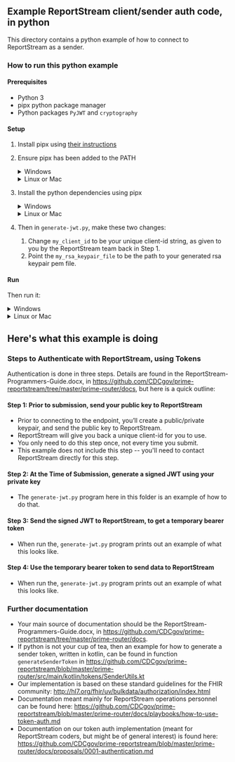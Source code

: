 ## Example ReportStream client/sender auth code, in python

This directory contains a python example of how to connect to ReportStream as a sender.

### How to run this python example

#### Prerequisites

- Python 3
- pipx python package manager
- Python packages `PyJWT` and `cryptography`

#### Setup

1. Install pipx using [their instructions](https://pypa.github.io/pipx/installation/)
       
2. Ensure pipx has been added to the PATH
    <details>
      <summary>Windows</summary>
    
      ```bash
      python3.exe -m pipx ensurepath
      ```
    </details>

    <details>
      <summary>Linux or Mac</summary>
    
      ```bash
      python3 -m pipx ensurepath
      ```
    </details>

3. Install the python dependencies using pipx
    <details>
      <summary>Windows</summary>
    
      ```bash
      python3.exe -m pipx install PyJWT cryptography
      ```
    </details>

    <details>
      <summary>Linux or Mac</summary>
    
      ```bash
      python3 -m pipx install PyJWT cryptography
      ```
    </details>

4. Then in `generate-jwt.py`, make these two changes:
    1. Change `my_client_id` to be your unique client-id string, as given to you by the ReportStream team back in Step 1.
    2. Point the `my_rsa_keypair_file` to be the path to your generated rsa keypair pem file.

#### Run

Then run it:

<details>
  <summary>Windows</summary>

  ```bash
  python3.exe .\generate-jwt.py
  ```
</details>

<details>
  <summary>Linux or Mac</summary>

  ```bash
  python3 ./generate-jwt.py
  ```
</details>

## Here's what this example is doing

### Steps to Authenticate with ReportStream, using Tokens

Authentication is done in three steps.   Details are found in the ReportStream-Programmers-Guide.docx, in https://github.com/CDCgov/prime-reportstream/tree/master/prime-router/docs, but here is a quick outline:

#### Step 1:  Prior to submission, send your public key to ReportStream

- Prior to connecting to the endpoint, you’ll create a public/private keypair, and send the public key to ReportStream.
- ReportStream will give you back a unique client-id for you to use.
- You only need to do this step once, not every time you submit. 
- This example does not include this step -- you'll need to contact ReportStream directly for this step.

#### Step 2:  At the Time of Submission, generate a signed JWT using your private key

- The `generate-jwt.py` program here in this folder is an example of how to do that.

#### Step 3:  Send the signed JWT to ReportStream, to get a temporary bearer token

- When run the, `generate-jwt.py` program prints out an example of what this looks like.

#### Step 4:  Use the temporary bearer token to send data to ReportStream

- When run the, `generate-jwt.py` program prints out an example of what this looks like.


### Further documentation

- Your main source of documentation should be the ReportStream-Programmers-Guide.docx, in https://github.com/CDCgov/prime-reportstream/tree/master/prime-router/docs.
- If python is not your cup of tea, then an example for how to generate a sender token, written in kotlin, can be found in function `generateSenderToken` in https://github.com/CDCgov/prime-reportstream/blob/master/prime-router/src/main/kotlin/tokens/SenderUtils.kt
- Our implementation is based on these standard guidelines for the FHIR community:  http://hl7.org/fhir/uv/bulkdata/authorization/index.html
- Documentation meant mainly for ReportStream operations personnel can be found here:  https://github.com/CDCgov/prime-reportstream/blob/master/prime-router/docs/playbooks/how-to-use-token-auth.md
- Documentation on our token auth implementation (meant for ReportStream coders, but might be of general interest) is found here:  https://github.com/CDCgov/prime-reportstream/blob/master/prime-router/docs/proposals/0001-authentication.md
